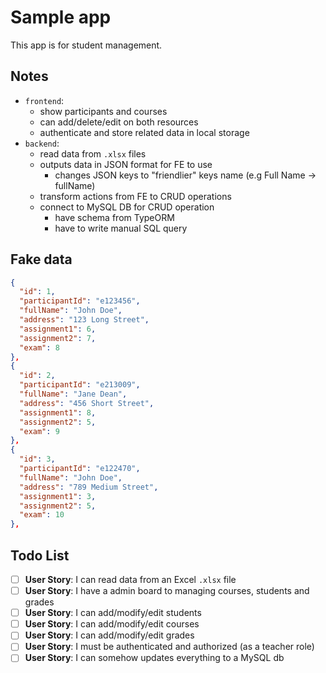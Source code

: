 # Sample app

This app is for student management.

## Notes

- `frontend`:
  - show participants and courses
  - can add/delete/edit on both resources
  - authenticate and store related data in local storage
- `backend`:
  - read data from `.xlsx` files
  - outputs data in JSON format for FE to use
    - changes JSON keys to "friendlier" keys name (e.g Full Name -> fullName)
  - transform actions from FE to CRUD operations
  - connect to MySQL DB for CRUD operation
    - have schema from TypeORM
    - have to write manual SQL query

## Fake data

```json
{
  "id": 1,
  "participantId": "e123456",
  "fullName": "John Doe",
  "address": "123 Long Street",
  "assignment1": 6,
  "assignment2": 7,
  "exam": 8
},
{
  "id": 2,
  "participantId": "e213009",
  "fullName": "Jane Dean",
  "address": "456 Short Street",
  "assignment1": 8,
  "assignment2": 5,
  "exam": 9
},
{
  "id": 3,
  "participantId": "e122470",
  "fullName": "John Doe",
  "address": "789 Medium Street",
  "assignment1": 3,
  "assignment2": 5,
  "exam": 10
},
```

## Todo List

- [ ] **User Story**: I can read data from an Excel `.xlsx` file
- [ ] **User Story**: I have a admin board to managing courses, students and grades
- [ ] **User Story**: I can add/modify/edit students
- [ ] **User Story**: I can add/modify/edit courses
- [ ] **User Story**: I can add/modify/edit grades
- [ ] **User Story**: I must be authenticated and authorized (as a teacher role)
- [ ] **User Story**: I can somehow updates everything to a MySQL db
